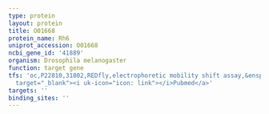 ```yaml
---
type: protein
layout: protein
title: O01668
protein_name: Rh6
uniprot_accession: O01668
ncbi_gene_id: '41889'
organism: Drosophila melanogaster
function: target gene
tfs: 'oc,P22810,31802,REDfly,electrophoretic mobility shift assay,&ensp;<a href="https://www.ncbi.nlm.nih.gov/pubmed/?term=12967559%5Buid%5D"
  target="_blank"><i uk-icon="icon: link"></i>Pubmed</a>'
targets: ''
binding_sites: ''
---
```

